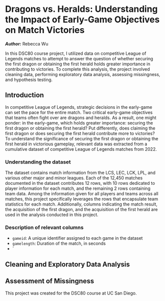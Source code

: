 # Dragons vs. Heralds: Understanding the Impact of Early-Game Objectives on Match Victories

***Author:*** Rebecca Wu

In this DSC80 course project, I utilized data on competitive League of Legends matches to attempt to answer the question of whether securing the first dragon or obtaining the first herald holds greater importance in contributing to victories. To complete this analysis, the project involved cleaning data, performing exploratory data analysis, assessing missingness, and hypothesis testing. 

## Introduction

In competitive League of Legends, strategic decisions in the early-game can set the pace for the entire match. Two critical early-game objectives that teams often fight over are dragons and heralds. As a result, one might ponder: in the early-game, which holds greater importance: securing the first dragon or obtaining the first herald? Put differently, does claiming the first dragon or does securing the first herald contribute more to victories? To understand the significance of securing the first dragon or obtaining the first herald in victorious gameplay, relevant data was extracted from a cumulative dataset of competitive League of Legends matches from 2022. 

### Understanding the dataset

The dataset contains match information from the LCS, LEC, LCK, LPL, and various other major and minor leagues. Each of the 12,450 matches documented in the dataset contributes 12 rows, with 10 rows dedicated to player information for each match, and the remaining 2 rows containing team data. Among the information given for all players and teams across all matches, this project specifically leverages the rows that encapsulate team statistics for each match. Additionally, columns indicating the match result, the acquisition of the first dragon, and the acquisition of the first herald are used in the analysis conducted in this project.  

### Description of relevant columns

- `gameid`: A unique identifier assigned to each game in the dataset
- `gamelength`: Duration of the match, in seconds
- `

## Cleaning and Exploratory Data Analysis

## Assessment of Missingness


This project was created for the DSC80 course at UC San Diego.
